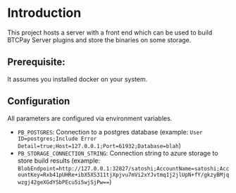 # Introduction

This project hosts a server with a front end which can be used to build BTCPay Server plugins and store the binaries on some storage.

## Prerequisite:

It assumes you installed docker on your system.

## Configuration

All parameters are configured via environment variables.

* `PB_POSTGRES`: Connection to a postgres database (example: `User ID=postgres;Include Error Detail=true;Host=127.0.0.1;Port=61932;Database=blah`)
* `PB_STORAGE_CONNECTION_STRING`: Connection string to azure storage to store build results (example: `BlobEndpoint=http://127.0.0.1:32827/satoshi;AccountName=satoshi;AccountKey=Rxb41pUHRe+ibX5XS311tjXpjvu7mVi2xYJvtmq1j2jlUpN+fY/gkzyBMjqwzgj42geXGdYSbPEcu5i5wjSjPw==`)
